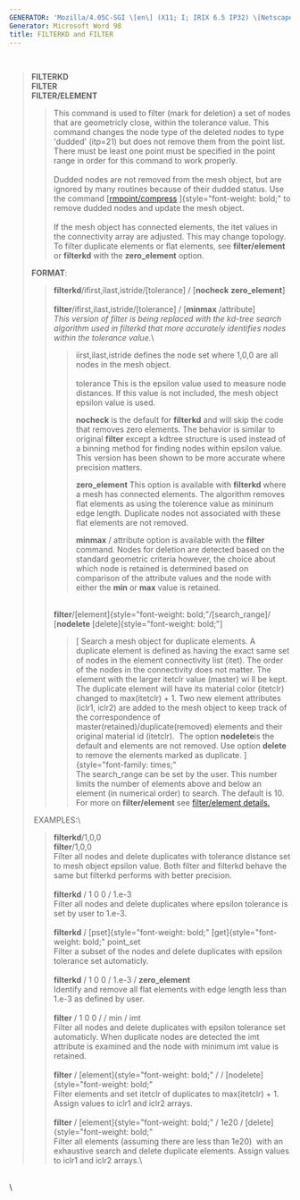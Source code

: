 ```yaml
---
GENERATOR: 'Mozilla/4.05C-SGI \[en\] (X11; I; IRIX 6.5 IP32) \[Netscape\]'
Generator: Microsoft Word 98
title: FILTERKD and FILTER
---
```


 

> **FILTERKD\
> FILTER\
> FILTER/ELEMENT**
>
> > This command is used to filter (mark for deletion) a set of nodes
> > that are geometricly close, within the tolerance value. This command
> > changes the node type of the deleted nodes to type 'dudded' (itp=21)
> > but does not remove them from the point list. There must be least
> > one point must be specified in the point range in order for this
> > command to work properly.\
> > \
> > Dudded nodes are not removed from the mesh object, but are ignored
> > by many routines because of their dudded status. Use the command
> > [[rmpoint/compress](RMPOINT.md) ]{style="font-weight: bold;" to
> > remove dudded nodes and update the mesh object.\
> > \
> > If the mesh object has connected elements, the itet values in the
> > connectivity array are adjusted. This may change topology. To filter
> > duplicate elements or flat elements, see **filter/element** or
> > **filterkd** with the **zero\_element** option.
>
> **FORMAT**:
>
> > **filterkd**/ifirst,ilast,istride/\[tolerance\] / \[**nocheck** 
> > **zero\_element**\]\
> > \
> > **filter**/ifirst,ilast,istride/\[tolerance\] / \[**minmax**
> > /attribute\]\
> > *This version of filter is being replaced with the kd-tree search
> > algorithm used in filterkd that more accurately identifies nodes
> > within the tolerance value.*\
> >
> > > iirst,ilast,istride defines the node set where 1,0,0 are all nodes
> > > in the mesh object.\
> > > \
> > > tolerance This is the epsilon value used to measure node
> > > distances. If this value is not included, the mesh object epsilon
> > > value is used.
> > >
> > > **nocheck** is the default for **filterkd** and will skip the code
> > > that removes zero elements. The behavior is similar to original
> > > **filter** except a kdtree structure is used instead of a binning
> > > method for finding nodes within epsilon value. This version has
> > > been shown to be more accurate where precision matters.
> > >
> > > **zero\_element** This option is available with **filterkd** where
> > > a mesh has connected elements. The algorithm removes flat elements
> > > as using the tolerence value as mininum edge length. Duplicate
> > > nodes not associated with these flat elements are not removed.
> > >
> > > **minmax** / attribute option is available with the **filter**
> > > command. Nodes for deletion are detected based on the standard
> > > geometric criteria however, the choice about which node is
> > > retained is determined based on comparison of the attribute values
> > > and the node with either the **min** or **max** value is retained.
> >
> > \
> > **filter**/[element]{style="font-weight: bold;"/\[search\_range\]/
> > \[**nodelete**  [delete]{style="font-weight: bold;"\]
> >
> > > [ Search a mesh object for duplicate elements. A duplicate element
> > > is defined as having the exact same set of nodes in the element
> > > connectivity list (itet). The order of the nodes in the
> > > connectivity does not matter. The element with the larger itetclr
> > > value (master) wi ll be kept. The duplicate element will have its
> > > material color (itetclr) changed to max(itetclr) + 1. Two new
> > > element attributes (iclr1, iclr2) are added to the mesh object to
> > > keep track of the correspondence of
> > > master(retained)/duplicate(removed) elements and their original
> > > material id (itetclr).  The option **nodelete**is the default and
> > > elements are not removed. Use option **delete** to remove the
> > > elements marked as duplicate. ]{style="font-family: times;"\
> > > The search\_range can be set by the user. This number limits the
> > > number of elements above and below an element (in numerical order)
> > > to search. The default is 10.\
> > > For more on **filter/element** see [filter/element
> > > details.](FILTER_element.md)
>
>  EXAMPLES:\
>
> > **filterkd**/1,0,0\
> > **filter**/1,0,0\
> > Filter all nodes and delete duplicates with tolerance distance set
> > to mesh object epsilon value. Both filter and filterkd behave the
> > same but filterkd performs with better precision.\
> > \
> > **filterkd** / 1 0 0 / 1.e-3\
> > Filter all nodes and delete duplicates where epsilon tolerance is
> > set by user to 1.e-3.\
> > \
> > **filterkd** / [pset]{style="font-weight: bold;"
> > [get]{style="font-weight: bold;" point\_set\
> > Filter a subset of the nodes and delete duplicates with epsilon
> > tolerance set automaticly.\
> > \
> > **filterkd** / 1 0 0 / 1.e-3 / **zero\_element**\
> > Identify and remove all flat elements with edge length less than
> > 1.e-3 as defined by user.\
> > \
> > **filter** / 1 0 0 / / min / imt\
> > Filter all nodes and delete duplicates with epsilon tolerance set
> > automaticly. When duplicate nodes are detected the imt attribute is
> > examined and the node with minimum imt value is retained.\
> > \
> > **filter** / [element]{style="font-weight: bold;" / /
> > [nodelete]{style="font-weight: bold;"\
> > Filter elements and set itetclr of duplicates to max(itetclr) + 1.
> > Assign values to iclr1 and iclr2 arrays.\
> > \
> > **filter** / [element]{style="font-weight: bold;" / 1e20 /
> > [delete]{style="font-weight: bold;"\
> > Filter all elements (assuming there are less than 1e20)  with an
> > exhaustive search and delete duplicate elements. Assign values to
> > iclr1 and iclr2 arrays.\

 \
\
